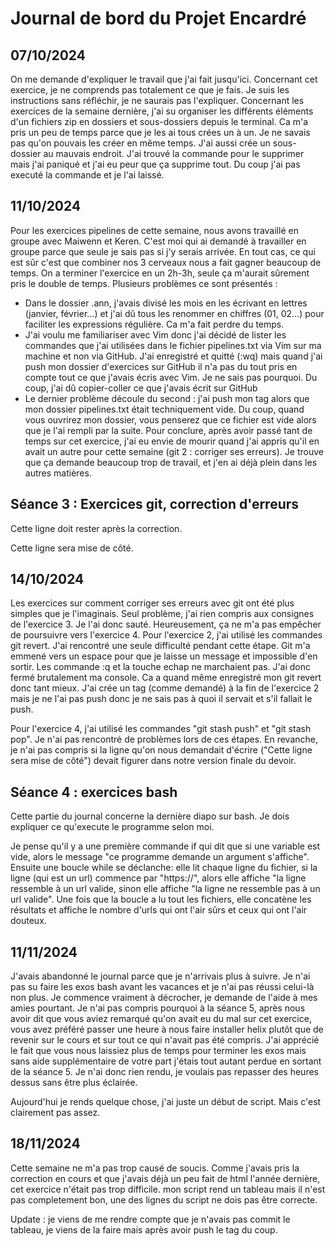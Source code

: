 # Journal de bord du Projet Encardré

## 07/10/2024
On me demande d'expliquer le travail que j'ai fait jusqu'ici. Concernant cet exercice, je ne comprends pas totalement ce que je fais. Je suis les instructions sans réfléchir, je ne saurais pas l'expliquer. Concernant les exercices de la semaine  dernière, j'ai su organiser les différents éléments d'un fichiers zip en dossiers et sous-dossiers depuis le terminal. Ca m'a pris un peu de temps parce que je les ai tous crées un à un. Je ne savais pas qu'on pouvais les créer en même temps. J'ai aussi crée un sous-dossier au mauvais endroit. J'ai trouvé la commande pour le supprimer mais j'ai paniqué et j'ai eu peur que ça supprime tout. Du coup j'ai pas executé la commande et je l'ai laissé. 

## 11/10/2024
Pour les exercices pipelines de cette semaine, nous avons travaillé en groupe avec Maiwenn et Keren. C'est moi qui ai demandé à travailler en groupe parce que seule je sais pas si j'y serais arrivée. En tout cas, ce qui est sûr c'est que combiner nos 3 cerveaux nous a fait gagner beaucoup de temps. On a terminer l'exercice en un 2h-3h, seule ça m'aurait sûrement pris le double de temps. Plusieurs problèmes ce sont présentés :
- Dans le dossier .ann, j'avais divisé les mois en les écrivant en lettres (janvier, février...) et j'ai dû tous les renommer en chiffres (01, 02...) pour faciliter les expressions régulière. Ca m'a fait perdre du temps.
- J'ai voulu me familiariser avec Vim donc j'ai décidé de lister les commandes que j'ai utilisées dans le fichier pipelines.txt via Vim sur ma machine et non via GitHub. J'ai enregistré et quitté (:wq) mais quand j'ai push mon dossier d'exercices sur GitHub il n'a pas du tout pris en compte tout ce que j'avais écris avec Vim. Je ne sais pas pourquoi. Du coup, j'ai dû copier-coller ce que j'avais écrit sur GitHub
- Le dernier problème découle du second : j'ai push mon tag alors que mon dossier pipelines.txt était techniquement vide. Du coup, quand vous ouvrirez mon dossier, vous penserez que ce fichier est vide alors que je l'ai rempli par la suite.
Pour conclure, après avoir passé tant de temps sur cet exercice, j'ai eu envie de mourir quand j'ai appris qu'il en avait un autre pour cette semaine (git 2 : corriger ses erreurs). Je trouve que ça demande beaucoup trop de travail, et j'en ai déjà plein dans les autres matières.

## Séance 3 : Exercices git, correction d'erreurs

Cette ligne doit rester après la correction.

Cette ligne sera mise de côté.

## 14/10/2024
Les exercices sur comment corriger ses erreurs avec git ont été plus simples que je l'imaginais. Seul problème, j'ai rien compris aux consignes de l'exercice 3. Je l'ai donc sauté. Heureusement, ça ne m'a pas empêcher de poursuivre vers l'exercice 4. Pour l'exercice 2, j'ai utilisé les commandes git revert. J'ai rencontré une seule difficulté pendant cette étape. Git m'a emmené vers un espace pour que je laisse un message et impossible d'en sortir. Les commande :q et la touche echap ne marchaient pas. J'ai donc fermé brutalement ma console. Ca a quand même enregistré mon git revert donc tant mieux. J'ai crée un tag (comme demandé) à la fin de l'exercice 2 mais je ne l'ai pas push donc je ne sais pas à quoi il servait et s'il fallait le push. 

Pour l'exercice 4, j'ai utilisé les commandes "git stash push" et "git stash pop". Je n'ai pas rencontré de problèmes lors de ces étapes. En revanche, je n'ai pas compris si la ligne qu'on nous demandait d'écrire ("Cette ligne sera mise de côté") devait figurer dans notre version finale du devoir.

## Séance 4 : exercices bash

Cette partie du journal concerne la dernière diapo sur bash. Je dois expliquer ce qu'execute le programme selon moi.

Je pense qu'il y a une première commande if qui dit que si une variable est vide, alors le message "ce programme demande un argument s'affiche". Ensuite une boucle while se déclanche: elle lit chaque ligne du fichier, si la ligne (qui est un url) commence par "https://", alors elle affiche "la ligne ressemble à un url valide, sinon elle affiche "la ligne ne ressemble pas à un url valide". Une fois que la boucle a lu tout les fichiers, elle concatène les résultats et affiche le nombre d'urls qui ont l'air sûrs et ceux qui ont l'air douteux. 

## 11/11/2024

J'avais abandonné le journal parce que je n'arrivais plus à suivre. Je n'ai pas su faire les exos bash avant les vacances et je n'ai pas réussi celui-là non plus. Je commence vraiment à décrocher, je demande de l'aide à mes amies pourtant. 
Je n'ai pas compris pourquoi à la séance 5, après nous avoir dit que vous aviez remarqué qu'on avait eu du mal sur cet exercice, vous avez préféré passer une heure à nous faire installer helix plutôt que de revenir sur le cours et sur tout ce qui n'avait pas été compris. J'ai apprécié le fait que vous nous laissiez plus de temps pour terminer les exos mais sans aide supplémentaire de votre part j'étais tout autant perdue en sortant de la séance 5. Je n'ai donc rien rendu, je voulais pas repasser des heures dessus sans être plus éclairée.

Aujourd'hui je rends quelque chose, j'ai juste un début de script. Mais c'est clairement pas assez. 

## 18/11/2024

Cette semaine ne m'a pas trop causé de soucis. Comme j'avais pris la correction en cours et que j'avais déjà un peu fait de html l'année dernière, cet exercice n'était pas trop difficile. mon script rend un tableau mais il n'est pas completement bon, une des lignes du script ne dois pas être correcte.

Update : je viens de me rendre compte que je n'avais pas commit le tableau, je viens de la faire mais après avoir push le tag du coup.
